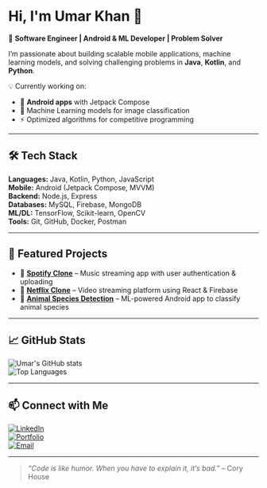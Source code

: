 # Hi, I'm Umar Khan 👋  

🚀 **Software Engineer | Android & ML Developer | Problem Solver**  

I’m passionate about building scalable mobile applications, machine learning models, and solving challenging problems in **Java**, **Kotlin**, and **Python**.  

💡 Currently working on:
- 📱 **Android apps** with Jetpack Compose
- 🤖 Machine Learning models for image classification
- ⚡ Optimized algorithms for competitive programming

---

## 🛠 Tech Stack
**Languages:** Java, Kotlin, Python, JavaScript  
**Mobile:** Android (Jetpack Compose, MVVM)  
**Backend:** Node.js, Express  
**Databases:** MySQL, Firebase, MongoDB  
**ML/DL:** TensorFlow, Scikit-learn, OpenCV  
**Tools:** Git, GitHub, Docker, Postman  

---

## 📌 Featured Projects
- 🎵 [**Spotify Clone**](https://github.com/username/spotify-clone) – Music streaming app with user authentication & uploading  
- 🎥 [**Netflix Clone**](https://github.com/username/netflix-clone) – Video streaming platform using React & Firebase  
- 🐾 [**Animal Species Detection**](https://github.com/username/animal-species-detection) – ML-powered Android app to classify animal species  

---

## 📈 GitHub Stats
![Umar's GitHub stats](https://github-readme-stats.vercel.app/api?username=USERNAME&show_icons=true&theme=tokyonight)  
![Top Languages](https://github-readme-stats.vercel.app/api/top-langs/?username=USERNAME&layout=compact&theme=tokyonight)  

---

## 📫 Connect with Me
[![LinkedIn](https://img.shields.io/badge/LinkedIn-blue?logo=linkedin)](https://linkedin.com/in/your-link)  
[![Portfolio](https://img.shields.io/badge/Portfolio-black?logo=google-chrome)](https://your-portfolio.com)  
[![Email](https://img.shields.io/badge/Email-red?logo=gmail)](mailto:your.email@example.com)  

---
> *“Code is like humor. When you have to explain it, it’s bad.”* – Cory House
